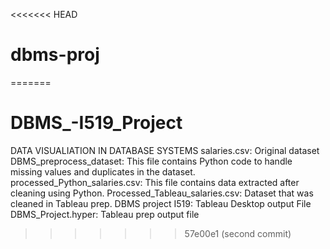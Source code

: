 <<<<<<< HEAD
# dbms-proj
=======
# DBMS_-I519_Project
DATA VISUALIATION IN DATABASE SYSTEMS 
salaries.csv: Original dataset 
DBMS_preprocess_dataset: This file contains Python code to handle missing values and duplicates in the dataset.
processed_Python_salaries.csv: This file contains data extracted after cleaning using Python.
Processed_Tableau_salaries.csv: Dataset that was cleaned in Tableau prep.
DBMS project I519: Tableau Desktop output File
DBMS_Project.hyper: Tableau prep output file
>>>>>>> 57e00e1 (second commit)
